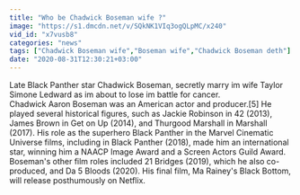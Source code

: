 ```yaml
---
title: "Who be Chadwick Boseman wife ?"
image: "https://s1.dmcdn.net/v/SQkNK1VIq3ogQLpMC/x240"
vid_id: "x7vusb8"
categories: "news"
tags: ["Chadwick Boseman wife","Boseman wife","Chadwick Boseman deth"]
date: "2020-08-31T12:30:21+03:00"
---
```

Late Black Panther star Chadwick Boseman, secretly marry im wife Taylor Simone Ledward as im about to lose im battle for cancer.  <br>Chadwick Aaron Boseman was an American actor and producer.[5] He played several historical figures, such as Jackie Robinson in 42 (2013), James Brown in Get on Up (2014), and Thurgood Marshall in Marshall (2017). His role as the superhero Black Panther in the Marvel Cinematic Universe films, including in Black Panther (2018), made him an international star, winning him a NAACP Image Award and a Screen Actors Guild Award. Boseman's other film roles included 21 Bridges (2019), which he also co-produced, and Da 5 Bloods (2020). His final film, Ma Rainey's Black Bottom, will release posthumously on Netflix.   <br>
